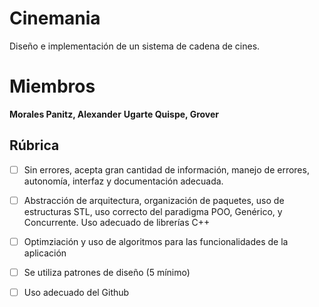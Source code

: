 # Cinemania
Diseño e implementación de un sistema de cadena de cines.

# Miembros
**Morales Panitz, Alexander**
**Ugarte Quispe, Grover**

## Rúbrica
- [ ] Sin errores, acepta gran cantidad de información, manejo de errores, autonomía, interfaz y documentación adecuada.
- [ ] Abstracción de arquitectura, organización de paquetes, uso de estructuras STL, uso correcto del paradigma POO, Genérico, y Concurrente. Uso adecuado de librerías C++
- [ ] Optimziación y uso de algoritmos para las funcionalidades de la aplicación
- [ ] Se utiliza patrones de diseño (5 mínimo)
- [ ] Uso adecuado del Github

